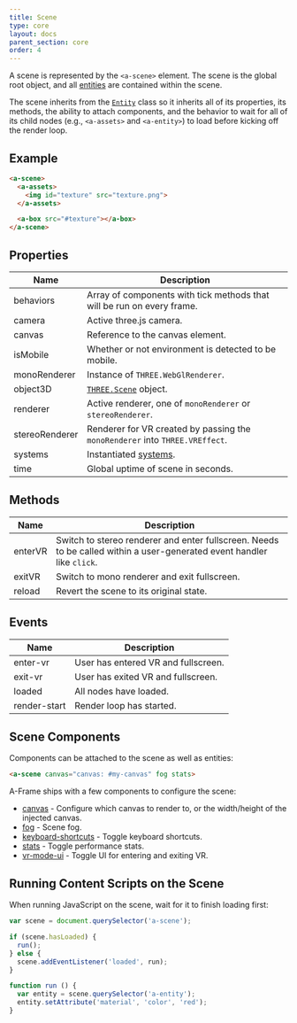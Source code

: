 ```yaml
---
title: Scene
type: core
layout: docs
parent_section: core
order: 4
---
```


A scene is represented by the `<a-scene>` element. The scene is the global root object, and all [entities][entity] are contained within the scene.

The scene inherits from the [`Entity`][entity] class so it inherits all of its properties, its methods, the ability to attach components, and the behavior to wait for all of its child nodes (e.g., `<a-assets>` and `<a-entity>`) to load before kicking off the render loop.

## Example

```html
<a-scene>
  <a-assets>
    <img id="texture" src="texture.png">
  </a-assets>

  <a-box src="#texture"></a-box>
</a-scene>
```

## Properties

| Name           | Description                                                                  |
|----------------|------------------------------------------------------------------------------|
| behaviors      | Array of components with tick methods that will be run on every frame.       |
| camera         | Active three.js camera.                                                      |
| canvas         | Reference to the canvas element.                                             |
| isMobile       | Whether or not environment is detected to be mobile.                         |
| monoRenderer   | Instance of `THREE.WebGlRenderer`.                                           |
| object3D       | [`THREE.Scene`][scene] object.                                               |
| renderer       | Active renderer, one of `monoRenderer` or `stereoRenderer`.                  |
| stereoRenderer | Renderer for VR created by passing the `monoRenderer` into `THREE.VREffect`. |
| systems        | Instantiated [systems][systems].                                             |
| time           | Global uptime of scene in seconds.                                           |

## Methods

| Name    | Description                                                                                                            |
|---------|------------------------------------------------------------------------------------------------------------------------|
| enterVR | Switch to stereo renderer and enter fullscreen. Needs to be called within a user-generated event handler like `click`. |
| exitVR  | Switch to mono renderer and exit fullscreen.                                                                           |
| reload  | Revert the scene to its original state.                                                                                |

## Events

| Name         | Description                         |
|--------------|-------------------------------------|
| enter-vr     | User has entered VR and fullscreen. |
| exit-vr      | User has exited VR and fullscreen.  |
| loaded       | All nodes have loaded.              |
| render-start | Render loop has started.            |

## Scene Components

Components can be attached to the scene as well as entities:

```html
<a-scene canvas="canvas: #my-canvas" fog stats>
```

A-Frame ships with a few components to configure the scene:

- [canvas][canvas] - Configure which canvas to render to, or the width/height of the injected canvas.
- [fog][fog] - Scene fog.
- [keyboard-shortcuts][keyboard-shortcuts] - Toggle keyboard shortcuts.
- [stats][stats] - Toggle performance stats.
- [vr-mode-ui][vr-mode-ui] - Toggle UI for entering and exiting VR.

## Running Content Scripts on the Scene

When running JavaScript on the scene, wait for it to finish loading first:

```js
var scene = document.querySelector('a-scene');

if (scene.hasLoaded) {
  run();
} else {
  scene.addEventListener('loaded', run);
}

function run () {
  var entity = scene.querySelector('a-entity');
  entity.setAttribute('material', 'color', 'red');
}
```

[canvas]: ../components/canvas.md
[entity]: ./entity.md
[fog]: ../components/fog.md
[keyboard-shortcuts]: ../components/keyboard-shortcuts.md
[scene]: http://threejs.org/docs/#Reference/Scenes/Scene
[stats]: ../components/stats.md
[systems]: ../core/systems.md
[vr-mode-ui]: ../components/vr-mode-ui.md
